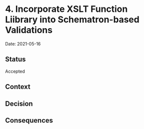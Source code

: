 # 4. Incorporate XSLT Function Liibrary into Schematron-based Validations

Date: 2021-05-16

## Status

Accepted

## Context

## Decision

## Consequences

